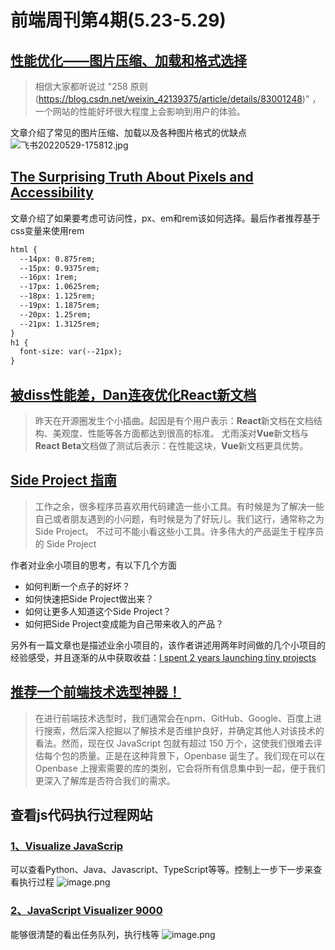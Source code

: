 # 前端周刊第4期(5.23-5.29)

## [性能优化——图片压缩、加载和格式选择](https://mp.weixin.qq.com/s/FtaUER4Hv3RzCReKTqIRNQ)

> 相信大家都听说过 "258 原则(https://blog.csdn.net/weixin_42139375/article/details/83001248)" ，一个网站的性能好坏很大程度上会影响到用户的体验。

文章介绍了常见的图片压缩、加载以及各种图片格式的优缺点
![飞书20220529-175812.jpg](https://cdn.nlark.com/yuque/0/2022/jpeg/120011/1653818323379-65420902-2b9f-4dc3-a494-ae664f6860bd.jpeg#clientId=u54eb9f71-dc69-4&crop=0&crop=0&crop=1&crop=1&from=ui&id=ubb181dc6&margin=%5Bobject%20Object%5D&name=%E9%A3%9E%E4%B9%A620220529-175812.jpg&originHeight=617&originWidth=1715&originalType=binary&ratio=1&rotation=0&showTitle=false&size=74064&status=done&style=none&taskId=u18d7bbb3-a768-4fdd-b4c7-52bbeba15d7&title=)
## [The Surprising Truth About Pixels and Accessibility](https://www.joshwcomeau.com/css/surprising-truth-about-pixels-and-accessibility/)
文章介绍了如果要考虑可访问性，px、em和rem该如何选择。最后作者推荐基于css变量来使用rem
```html
html {
  --14px: 0.875rem;
  --15px: 0.9375rem;
  --16px: 1rem;
  --17px: 1.0625rem;
  --18px: 1.125rem;
  --19px: 1.1875rem;
  --20px: 1.25rem;
  --21px: 1.3125rem;
}
h1 {
  font-size: var(--21px);
}
```
## [被diss性能差，Dan连夜优化React新文档](https://mp.weixin.qq.com/s/oZtnQpvfDw62Gu0PcALwLQ)
> 昨天在开源圈发生个小插曲。起因是有个用户表示：**React**新文档在文档结构、美观度、性能等各方面都达到很高的标准。
> 尤雨溪对**Vue**新文档与**React Beta**文档做了测试后表示：在性能这块，**Vue**新文档更具优势。


## [Side Project 指南](https://sideproject.guide/)
> 工作之余，很多程序员喜欢用代码建造一些小工具。有时候是为了解决一些自己或者朋友遇到的小问题，有时候是为了好玩儿。我们这行，通常称之为 Side Project。 不过可不能小看这些小工具。许多伟大的产品诞生于程序员的 Side Project

作者对业余小项目的思考，有以下几个方面

- 如何判断一个点子的好坏？
- 如何快速把Side Project做出来？
- 如何让更多人知道这个Side Project？
- 如何把Side Project变成能为自己带来收入的产品？

另外有一篇文章也是描述业余小项目的，该作者讲述用两年时间做的几个小项目的经验感受，并且逐渐的从中获取收益：[I spent 2 years launching tiny projects](https://tinyprojects.dev/posts/i_spent_two_years_launching_tiny_projects)

## [推荐一个前端技术选型神器！](https://mp.weixin.qq.com/s/g1fr1fnGspi7SETyP9B6rA)
> 在进行前端技术选型时，我们通常会在npm、GitHub、Google、百度上进行搜索，然后深入挖掘以了解技术是否维护良好，并确定其他人对该技术的看法。然而，现在仅 JavaScript 包就有超过 150 万个，这使我们很难去评估每个包的质量。正是在这种背景下，Openbase 诞生了。我们现在可以在 Openbase 上搜索需要的库的类别，它会将所有信息集中到一起，便于我们更深入了解库是否符合我们的需求。


## 查看js代码执行过程网站
### [1、Visualize JavaScrip](https://pythontutor.com/javascript.html#mode=edit)

可以查看Python、Java、Javascript、TypeScript等等。控制上一步下一步来查看执行过程
![image.png](https://cdn.nlark.com/yuque/0/2022/png/120011/1653817270510-e02f56fc-c517-483d-9c68-262648d8e671.png#clientId=u54eb9f71-dc69-4&crop=0&crop=0&crop=1&crop=1&from=paste&height=385&id=u14757927&margin=%5Bobject%20Object%5D&name=image.png&originHeight=424&originWidth=1156&originalType=binary&ratio=1&rotation=0&showTitle=false&size=66660&status=done&style=none&taskId=ucbdda14e-38d1-405b-9963-68c5ea2f23d&title=&width=1050.9090681312503)

### [2、JavaScript Visualizer 9000](https://www.jsv9000.app/)

能够很清楚的看出任务队列，执行栈等
![image.png](https://cdn.nlark.com/yuque/0/2022/png/120011/1653817489896-2e1208aa-ea30-463c-8ac4-84bbd2209ec1.png#clientId=u54eb9f71-dc69-4&crop=0&crop=0&crop=1&crop=1&from=paste&height=424&id=ucc85e20f&margin=%5Bobject%20Object%5D&name=image.png&originHeight=466&originWidth=1195&originalType=binary&ratio=1&rotation=0&showTitle=false&size=127777&status=done&style=none&taskId=u7dc5564d-6fd9-4b5a-8867-aa0d6a077ae&title=&width=1086.3636128173391)

